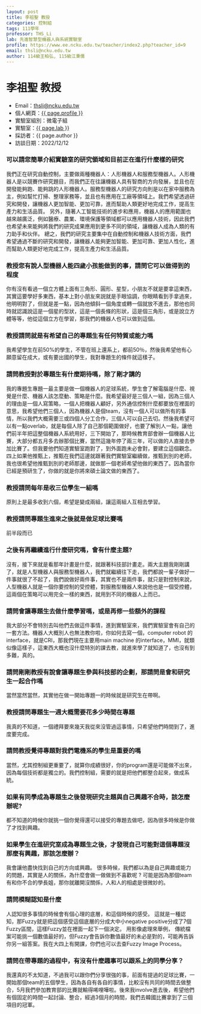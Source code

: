 ```yaml
---
layout: post
title: 李祖聖 教授
categories: 控制組
tags: 111學年
professor: THS_Li
lab: 先進智慧型機器人與系統實驗室
profile: https://www.ee.ncku.edu.tw/teacher/index2.php?teacher_id=9
email: thsli@ncku.edu.tw
author: 114級王柏弘, 115級江秉儒
---
```


# 李祖聖 教授

- Email：thsli@ncku.edu.tw
- 個人網頁：[{{ page.profile }}](https://www.ee.ncku.edu.tw/teacher/index2.php?teacher_id=9)
- 實驗室組別：微電子組
- 實驗室：[{{ page.lab }}](http://www.airobotslab.com.tw/)
- 採訪者：{{ page.author }}
- 訪談日期：2022/12/12

### 可以請您簡單介紹實驗室的研究領域和目前正在進行什麼樣的研究

我們正在研究自動控制，主要做兩種機器人：人形機器人和服務型機器人。人形機器人是以競賽作研究題目，而我們正在往讓機器人具有智商的方向發展，並且也在開發能夠跑、能夠跳的人形機器人。服務型機器人的研究方向則是以在家中服務為主，例如幫忙打掃、整理家務等，並且也有應用在工廠等領域上。我們希望透過研究和開發，讓機器人更加智能、更加可靠，進而幫助人類更好地完成工作，提高生產力和生活品質。
另外，隨著人工智能技術的進步和應用，機器人的應用範圍也越來越廣泛，例如醫療、農業、環境保護等領域都可以應用機器人技術，因此我們也希望未來能夠將我們的研究成果應用到更多不同的領域，讓機器人成為人類的有力助手和伙伴。
總之，我們的研究主要集中在自動控制和機器人技術方面，我們希望通過不斷的研究和開發，讓機器人能夠更加智能、更加可靠、更加人性化，進而幫助人類更好地完成工作，提高生產力和生活品質。

### 教授您有說人型機器人能四歲小孩能做到的事，請問它可以做得到的程度

你有沒有看過一個立方體上面有三角形、圓形、星型，小朋友不就是要拿這東西，其實這要學好多東西，基本上對小朋友來説就是手眼協調，你眼睛看到手拿過來，他明明對了，但就是差一點，因為他傾斜一個角度或轉一個就放不進去，那他也同時就認識說這是一個星的型狀，這是一個長條的形狀，這是個三角形，或是說立方體等等，他從這個立方在學習，那我們的機器人也可以做到這個。

### 教授請問就是有希望自己的專題生有任何特質或能力嗎

我希望學生在前50%的學生，不管在班上還系上，都前50％，然後我希望他有心願意留在成大，或有要出國的學生，我對專題生的條件就這樣子。

### 請問教授對於專題生有什麼期待嗎，除了剛才講的

我的專題生專題一最主要是做一個機器人的足球系統，學生會了解電腦是什麼、視覺是什麼、機器人該怎麼動、策略是什麼。我希望最好是三個人一組，因為三個人的理由是一個人寫策略，一個人把機器人顧好，另外通信控制什麼都要放在裡面的意思，我希望他們三個人，因為機器人是個team，沒有一個人可以做所有的事情，所以我們大概需要三或四個人分工合作，三個人可以自己去切。然後我希望可以有一點overlab，就是每個人除了自己那個範圍做好，也要了解別人一點，讓他們前半年把這整個機器人系統用好，三下開始了，那時候教育部會辦一個機器人比賽，大部分都五月多去辦那個比賽，當然這幾年停了兩三年，可以做的人直接去參加比賽了。但我要他們知道實驗室跑對了，到外面跑未必會對，要建立這個觀念。四上如果他推甄上，推甄在我們這邊就跟著我們實驗室繼續做，推甄到別的老師，我也很希望他推甄到別的老師那邊，就做那一個老師希望他做的東西了。因為當你已經是預研生了，你做的就是你將來碩士論文做的東西了。

### 教授請問每年是收三位學生一組嗎

原則上是最多收到六個，希望是變成兩組，讓這兩組人互相去學習。

### 教授請問專題生進來之後就是做足球比賽嗎

前半段而已

### 之後有再繼續進行什麼研究嗎，會有什麼主題?

沒有，接下來就是看那年計畫是什麼，就跟著科技部計畫走。兩大主題我剛剛講了，就是人型機器人與服務型機器人，我們就繼續往下走，我們都說一輩子做好一件事就很了不起了，我們說做好兩件事，其實也不是兩件事，就只是對控制來說，人型機器人就是一個你要控制的受控體，對服務型機器人來說他也是一個受控體，這兩個在策略可以用完全一樣的東西，就用到不同的機器人上而已。

### 請問會讓專題生去做什麼學習嗎，或是再修一些額外的課程

我大部分不會特別去叫他們去做這件事情，進到實驗室來，我們實驗室會有自己的一套方法。機器人大概別人也無法教你啦，你如何去寫一個，computer robot 的 interface，就是CRI，那我們現在主要用main machine 的interface，MMI，就類似像這樣子，這東西大概也沒什麼特別的課去教，就進來學了就知道了，也沒有到多難，真的。

### 請問剛剛教授有說會讓專題生參與科技部的企劃，那請問是會和研究生一起合作嗎

當然當然當然，其實他在做一開始專題一的時候就是研究生在帶啊。

### 教授請問專題生一週大概需要花多少時間在專題

我真的不知道，一個禮拜要來幾天我從來沒管過這事情，只希望他們時間到了，進度要完成。

### 請問教授覺得專題對我們電機系的學生是重要的嗎

當然，尤其控制組更重要了，就算你成績很好，你的program還是可能做不出來，因為每個技術都是獨立的。我們控制組，需要的就是把他們都整合起來，做成系統。

### 如果有同學成為專題生之後發現研究主題與自己興趣不合時，該怎麼辦呢?

都不知道的時候你就挑一個你覺得還可以接受的專題去做吧，因為很多時候是你做了才找到興趣。

### 如果學生在進研究室成為專題生之後，才發現自己可能對這個專題沒那麼有興趣，那該怎麼辦？
我會讓他盡快找到自己的方向或興趣。 很多時候，我們都以為是自己興趣或能力的問題，其實是人的關係，為什麼會做一做做到不喜歡呢 ? 可能是因為那個team有和你不合的學長姐，那你就離開沒關係，人和人的相處是很微妙的。

### 請問模糊認知是什麼
人認知很多事情的時候會有個心理的底層，和這個時候的感受。 這就是一種認知，那Fuzzy就是把這個感受這個底層的分成大中小negative positive分成了7個Fuzzy區間，這樣Fuzzy並在裡面一起下一個決定。 
用影像處理來舉例， 傳統檔案可能挑一個數值最好的，但Fuzzy會告訴你數值最好的未必是對的，可能再告訴你另一組答案。我在大四上有開課，你們也可以去查Fuzzy Image Process。

### 請問在帶專題的過程中，有沒有什麼趣事可以跟系上的同學分享？ 

我還真的不太知道，不過我可以跟你們分享很強的事，前面有提過的足球比賽，一開始那個team的五個學生，因為各自有各自的事情，比較沒有共同的時間去做整合，5月我們參加教育部的比賽就輸得唏哩嘩啦。後來我involve進去後，希望他們有個固定的時間一起討論、整合，經過3個月的時間，我們去韓國比賽拿到了三個項目的冠軍。

